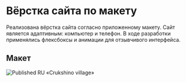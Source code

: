 # Вёрстка сайта по макету

Реализована вёрстка сайта согласно приложенному макету. Сайт является адаптивным: компьютер и телефон. В ходе разработки применялись флексбоксы и анимации для отзывчивого интерфейса.

## Макет
![Published RU  «Crukshino village»](https://user-images.githubusercontent.com/82704494/208137777-fb3c9e4c-3a9f-4a41-a87b-64795b0b6c54.png)
